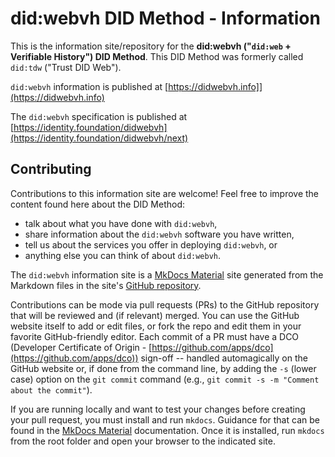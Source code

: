 # did:webvh DID Method - Information

This is the information site/repository for the **did:webvh ("`did:web` + Verifiable History") DID Method**. This DID Method was formerly called `did:tdw` ("Trust DID Web").

`did:webvh` information is published at [https://didwebvh.info]](https://didwebvh.info)

The `did:webvh` specification is published at [https://identity.foundation/didwebvh](https://identity.foundation/didwebvh/next)

## Contributing

Contributions to this information site are welcome! Feel free to improve the
content found here about the DID Method:

- talk about what you have done with `did:webvh`,
- share information about the `did:webvh` software you have written,
- tell us about the services you offer in deploying `did:webvh`, or
- anything else you can think of about `did:webvh`.

The `did:webvh` information site is a [MkDocs Material] site generated from the
Markdown files in the site's [GitHub repository].

[MkDocs Material]: https://squidfunk.github.io/mkdocs-material/
[GitHub Repository]: https://github.com/decentralized-identity/didwebvh-info

Contributions can be mode via pull requests (PRs) to the GitHub repository that will
be reviewed and (if relevant) merged. You can use the GitHub website itself to add or
edit files, or fork the repo and edit them in your favorite GitHub-friendly
editor.  Each commit of a PR must have a DCO (Developer Certificate of Origin -
[https://github.com/apps/dco](https://github.com/apps/dco)) sign-off -- handled
automagically on the GitHub website or, if done from the command line, by adding
the `-s` (lower case) option on the `git commit` command (e.g., `git commit -s
-m "Comment about the commit"`).

If you are running locally and want to test your changes before creating your
pull request, you must install and run `mkdocs`. Guidance for that can be found in the
[MkDocs Material] documentation. Once it is installed, run `mkdocs` from the
root folder and open your browser to the indicated site.

